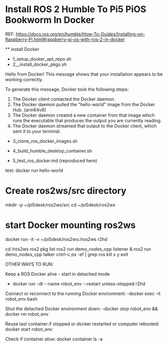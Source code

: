 # Install ROS 2 Humble To Pi5 PiOS Bookworm In Docker

REF: https://docs.ros.org/en/humble/How-To-Guides/Installing-on-Raspberry-Pi.html#raspberry-pi-os-with-ros-2-in-docker

** install Docker
- 1_setup_docker_apt_repo.sh
- 2__install_docker_pkgs.sh 

Hello from Docker!
This message shows that your installation appears to be working correctly.

To generate this message, Docker took the following steps:
 1. The Docker client contacted the Docker daemon.
 2. The Docker daemon pulled the "hello-world" image from the Docker Hub.
    (arm64v8)
 3. The Docker daemon created a new container from that image which runs the
    executable that produces the output you are currently reading.
 4. The Docker daemon streamed that output to the Docker client, which sent it
    to your terminal.


- 3_clone_ros_docker_images.sh  
- 4_build_humble_desktop_container.sh  

- 5_test_ros_docker.md  (reproduced here)

test: docker run hello-world

# Create ros2ws/src directory
mkdir -p ~/pi5desk/ros2ws/src
cd ~/pi5desk/ros2ws

# start Docker mounting ros2ws
docker run -it -v ~/pi5desk/ros2ws:/ros2ws r2hd

   cd /ros2ws
   ros2 pkg list
   ros2 run demo_nodes_cpp listener & ros2 run demo_nodes_cpp talker
   cntrl-c
   ps -ef | grep ros
   kill x y
   exit




OTHER WAYS TO RUN:

Keep a ROS Docker alive - start in detached mode
- docker run -dt --name robot_env --restart unless-stopped r2hd

Connect or reconnect to the running Docker environment:
-docker exec -it robot_env bash

Shut the detached Docker environment down:
-docker stop robot_env && docker rm robot_env

Reuse last container if stopped or docker restarted or computer rebooted:
docker start robot_env

Check if container alive:
docker container ls -a

